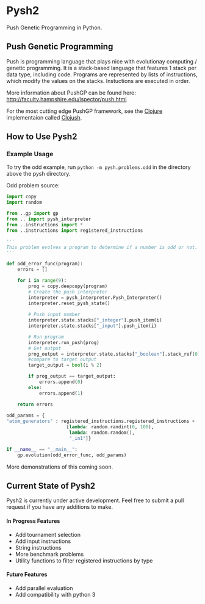 # Pysh2
Push Genetic Programming in Python.

## Push Genetic Programming
Push is programming language that plays nice with evolutionay computing / genetic programming. It is a stack-based language that features 1 stack per data type, including code. Programs are represented by lists of instructions, which modify the values on the stacks. Instuctions are executed in order.

More information about PushGP can be found here: http://faculty.hampshire.edu/lspector/push.html

For the most cutting edge PushGP framework, see the [Clojure](https://clojure.org/) implementaion called [Clojush](https://github.com/lspector/Clojush).

## How to Use Pysh2

### Example Usage
To try the odd example, run `python -m pysh.problems.odd` in the directory above the pysh directory.

Odd problem source:
```python
import copy
import random

from ..gp import gp
from .. import pysh_interpreter
from ..instructions import *
from ..instructions import registered_instructions 

'''
This problem evolves a program to determine if a number is odd or not.
'''

def odd_error_func(program):
	errors = []

	for i in range(9):
		prog = copy.deepcopy(program)
		# Create the push interpreter
		interpreter = pysh_interpreter.Pysh_Interpreter()
		interpreter.reset_pysh_state()
		
		# Push input number		
		interpreter.state.stacks["_integer"].push_item(i)
		interpreter.state.stacks["_input"].push_item(i)

		# Run program
		interpreter.run_push(prog)
		# Get output
		prog_output = interpreter.state.stacks["_boolean"].stack_ref(0)
		#compare to target output
		target_output = bool(i % 2)

		if prog_output == target_output:
			errors.append(0)
		else:
			errors.append(1)

	return errors
	
odd_params = {
"atom_generators" : registered_instructions.registered_instructions +	# Use all possible instructions,
                      [lambda: random.randint(0, 100),					# and some integers
                       lambda: random.random(),							# and some floats
                       "_in1"]}											# and an input instruction that pushes the input to the _integer stack.

if __name__ == "__main__":
	gp.evolution(odd_error_func, odd_params)
```

More demonstrations of this coming soon.


## Current State of Pysh2

Pysh2 is currently under active development.
Feel free to submit a pull request if you have any additions to make.

#### In Progress Features
-	Add tournament selection
-	Add input instructions
-	String instructions
-	More benchmark problems
-	Utility functions to filter registered instructions by type

#### Future Features
-	Add parallel evaluation
-	Add compatibility with python 3

